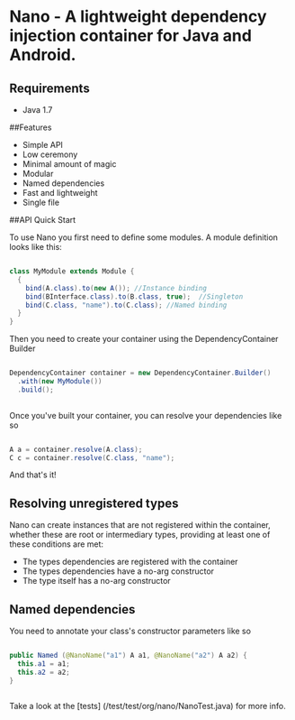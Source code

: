 Nano - A lightweight dependency injection container for Java and Android.
=====

## Requirements

- Java 1.7 

##Features

- Simple API
- Low ceremony
- Minimal amount of magic
- Modular
- Named dependencies
- Fast and lightweight
- Single file

##API Quick Start

To use Nano you first need to define some modules. A module definition looks like this:

```java

class MyModule extends Module {
  {
    bind(A.class).to(new A()); //Instance binding
    bind(BInterface.class).to(B.class, true);  //Singleton 
    bind(C.class, "name").to(C.class); //Named binding        
  }
}
```

Then you need to create your container using the DependencyContainer Builder

```java

DependencyContainer container = new DependencyContainer.Builder()
  .with(new MyModule())
  .build();
      
```

Once you've built your container, you can resolve your dependencies like so

```java

A a = container.resolve(A.class);
C c = container.resolve(C.class, "name");

```

And that's it!

## Resolving unregistered types

Nano can create instances that are not registered within the container, whether these are root or intermediary types, providing at least one of these conditions are met:

- The types dependencies are registered with the container
- The types dependencies have a no-arg constructor
- The type itself has a no-arg constructor
 
## Named dependencies

You need to annotate your class's constructor parameters like so

```java

public Named (@NanoName("a1") A a1, @NanoName("a2") A a2) {
  this.a1 = a1;
  this.a2 = a2;
}
    
```

Take a look at the [tests] (/test/test/org/nano/NanoTest.java) for more info. 

